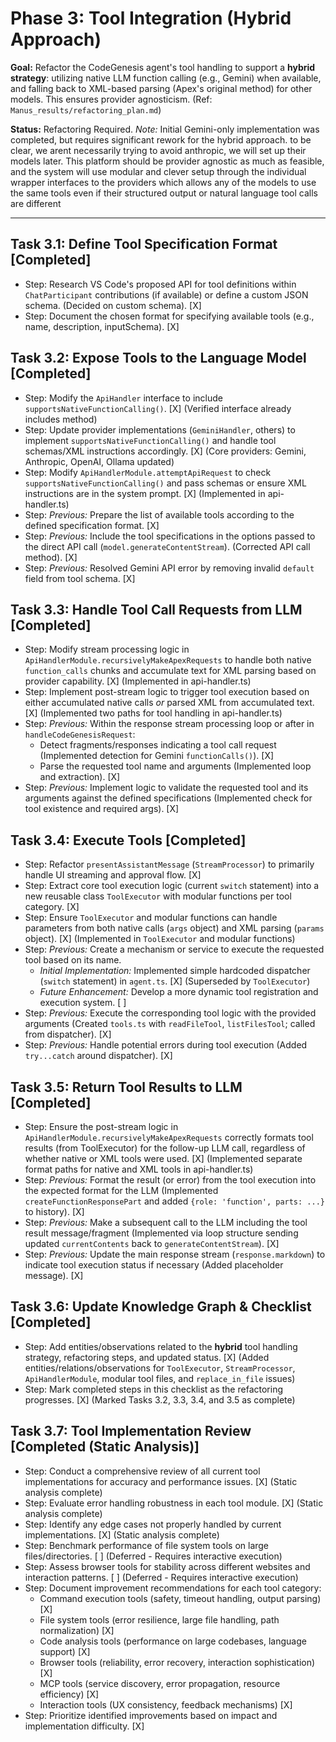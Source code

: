 # Phase 3: Tool Integration (Hybrid Approach)

**Goal:** Refactor the CodeGenesis agent's tool handling to support a **hybrid strategy**: utilizing native LLM function calling (e.g., Gemini) when available, and falling back to XML-based parsing (Apex's original method) for other models. This ensures provider agnosticism. (Ref: `Manus_results/refactoring_plan.md`)

**Status:** Refactoring Required.
 *Note:* Initial Gemini-only implementation was completed, but requires significant rework for the hybrid approach.
 to be clear, we arent necessarily trying to avoid anthropic, we will set up their models later. This platform should be provider agnostic as much as feasible, and the system will use modular and clever setup through the individual wrapper interfaces to the providers which allows any of the models to use the same tools even if their structured output or natural language tool calls are different
 
---

## Task 3.1: Define Tool Specification Format [Completed]
- Step: Research VS Code's proposed API for tool definitions within `ChatParticipant` contributions (if available) or define a custom JSON schema. (Decided on custom schema). [X]
- Step: Document the chosen format for specifying available tools (e.g., name, description, inputSchema). [X]

## Task 3.2: Expose Tools to the Language Model [Completed]
- Step: Modify the `ApiHandler` interface to include `supportsNativeFunctionCalling()`. [X] (Verified interface already includes method)
- Step: Update provider implementations (`GeminiHandler`, others) to implement `supportsNativeFunctionCalling()` and handle tool schemas/XML instructions accordingly. [X] (Core providers: Gemini, Anthropic, OpenAI, Ollama updated)
- Step: Modify `ApiHandlerModule.attemptApiRequest` to check `supportsNativeFunctionCalling()` and pass schemas or ensure XML instructions are in the system prompt. [X] (Implemented in api-handler.ts)
- Step: *Previous:* Prepare the list of available tools according to the defined specification format. [X]
- Step: *Previous:* Include the tool specifications in the options passed to the direct API call (`model.generateContentStream`). (Corrected API call method). [X]
- Step: *Previous:* Resolved Gemini API error by removing invalid `default` field from tool schema. [X]

## Task 3.3: Handle Tool Call Requests from LLM [Completed]
- Step: Modify stream processing logic in `ApiHandlerModule.recursivelyMakeApexRequests` to handle both native `function_calls` chunks and accumulate text for XML parsing based on provider capability. [X] (Implemented in api-handler.ts)
- Step: Implement post-stream logic to trigger tool execution based on either accumulated native calls *or* parsed XML from accumulated text. [X] (Implemented two paths for tool handling in api-handler.ts)
- Step: *Previous:* Within the response stream processing loop or after in `handleCodeGenesisRequest`:
    - Detect fragments/responses indicating a tool call request (Implemented detection for Gemini `functionCalls()`). [X]
    - Parse the requested tool name and arguments (Implemented loop and extraction). [X]
- Step: *Previous:* Implement logic to validate the requested tool and its arguments against the defined specifications (Implemented check for tool existence and required args). [X]
 
 ## Task 3.4: Execute Tools [Completed]
 - Step: Refactor `presentAssistantMessage` (`StreamProcessor`) to primarily handle UI streaming and approval flow. [X]
 - Step: Extract core tool execution logic (current `switch` statement) into a new reusable class `ToolExecutor` with modular functions per tool category. [X]
 - Step: Ensure `ToolExecutor` and modular functions can handle parameters from both native calls (`args` object) and XML parsing (`params` object). [X] (Implemented in `ToolExecutor` and modular functions)
 - Step: *Previous:* Create a mechanism or service to execute the requested tool based on its name.
     - *Initial Implementation:* Implemented simple hardcoded dispatcher (`switch` statement) in `agent.ts`. [X] (Superseded by `ToolExecutor`)
     - *Future Enhancement:* Develop a more dynamic tool registration and execution system. [ ]
- Step: *Previous:* Execute the corresponding tool logic with the provided arguments (Created `tools.ts` with `readFileTool`, `listFilesTool`; called from dispatcher). [X]
- Step: *Previous:* Handle potential errors during tool execution (Added `try...catch` around dispatcher). [X]

## Task 3.5: Return Tool Results to LLM [Completed]
- Step: Ensure the post-stream logic in `ApiHandlerModule.recursivelyMakeApexRequests` correctly formats tool results (from ToolExecutor) for the follow-up LLM call, regardless of whether native or XML tools were used. [X] (Implemented separate format paths for native and XML tools in api-handler.ts)
- Step: *Previous:* Format the result (or error) from the tool execution into the expected format for the LLM (Implemented `createFunctionResponsePart` and added `{role: 'function', parts: ...}` to history). [X]
- Step: *Previous:* Make a subsequent call to the LLM including the tool result message/fragment (Implemented via loop structure sending updated `currentContents` back to `generateContentStream`). [X]
- Step: *Previous:* Update the main response stream (`response.markdown`) to indicate tool execution status if necessary (Added placeholder message). [X]

## Task 3.6: Update Knowledge Graph & Checklist [Completed]
- Step: Add entities/observations related to the **hybrid** tool handling strategy, refactoring steps, and updated status. [X] (Added entities/relations/observations for `ToolExecutor`, `StreamProcessor`, `ApiHandlerModule`, modular tool files, and `replace_in_file` issues)
- Step: Mark completed steps in this checklist as the refactoring progresses. [X] (Marked Tasks 3.2, 3.3, 3.4, and 3.5 as complete)

## Task 3.7: Tool Implementation Review [Completed (Static Analysis)]
- Step: Conduct a comprehensive review of all current tool implementations for accuracy and performance issues. [X] (Static analysis complete)
- Step: Evaluate error handling robustness in each tool module. [X] (Static analysis complete)
- Step: Identify any edge cases not properly handled by current implementations. [X] (Static analysis complete)
- Step: Benchmark performance of file system tools on large files/directories. [ ] (Deferred - Requires interactive execution)
- Step: Assess browser tools for stability across different websites and interaction patterns. [ ] (Deferred - Requires interactive execution)
- Step: Document improvement recommendations for each tool category:
  * Command execution tools (safety, timeout handling, output parsing) [X]
  * File system tools (error resilience, large file handling, path normalization) [X]
  * Code analysis tools (performance on large codebases, language support) [X]
  * Browser tools (reliability, error recovery, interaction sophistication) [X]
  * MCP tools (service discovery, error propagation, resource efficiency) [X]
  * Interaction tools (UX consistency, feedback mechanisms) [X]
- Step: Prioritize identified improvements based on impact and implementation difficulty. [X]

